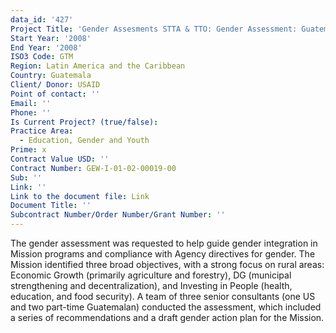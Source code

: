 ```yaml
---
data_id: '427'
Project Title: 'Gender Assesments STTA & TTO: Gender Assessment: Guatemala (TDY 73)'
Start Year: '2008'
End Year: '2008'
ISO3 Code: GTM
Region: Latin America and the Caribbean
Country: Guatemala
Client/ Donor: USAID
Point of contact: ''
Email: ''
Phone: ''
Is Current Project? (true/false): 
Practice Area:
  - Education, Gender and Youth
Prime: x
Contract Value USD: ''
Contract Number: GEW-I-01-02-00019-00
Sub: ''
Link: ''
Link to the document file: Link
Document Title: ''
Subcontract Number/Order Number/Grant Number: ''
---
```


The gender assessment was requested to help guide gender integration in Mission programs and compliance with Agency directives for gender. The Mission identified three broad objectives, with a strong focus on rural areas: Economic Growth (primarily agriculture and forestry), DG (municipal strengthening and decentralization), and Investing in People (health, education, and food security). A team of three senior consultants (one US and two part-time Guatemalan) conducted the assessment, which included a series of recommendations and a draft gender action plan for the Mission.